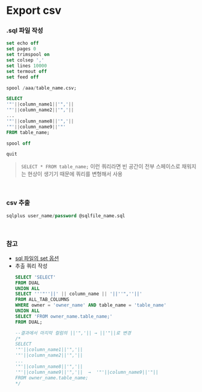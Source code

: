Export csv
===

### .sql 파일 작성
```sql
set echo off
set pages 0
set trimspool on
set colsep ','
set lines 10000
set termout off
set feed off

spool /aaa/table_name.csv;

SELECT
'"'||column_name1||'",'||
'"'||column_name2||'",'||
...
'"'||column_name8||'",'||
'"'||column_name9||'"'
FROM table_name;

spool off

quit
```
>`SELECT * FROM table_name;` 이런 쿼리라면 빈 공간이 전부 스페이스로 채워지는 현상이 생기기 때문에 쿼리를 변형해서 사용

<br>

### csv 추출
```sql
sqlplus user_name/password @sqlfile_name.sql
```

<br>

### 참고
* [sql 파일의 set 옵션](./SQLPlus.md#sql-plus-옵션)
* 추출 쿼리 작성
  ```sql
  SELECT 'SELECT'
  FROM DUAL
  UNION ALL
  SELECT '''"''||' || column_name || '||''",''||'
  FROM ALL_TAB_COLUMNS
  WHERE owner = 'owner_name' AND table_name = 'table_name'
  UNION ALL
  SELECT 'FROM owner_name.table_name;'
  FROM DUAL;

  --결과에서 마지막 컬럼의 ||'",'|| → ||'"||로 변경
  /*
  SELECT
  '"'||column_name1||'",'||
  '"'||column_name2||'",'||
  ...
  '"'||column_name8||'",'||
  '"'||column_name9||'",'||  →  '"'||column_name9||'"||
  FROM owner_name.table_name;
  */
  ```
